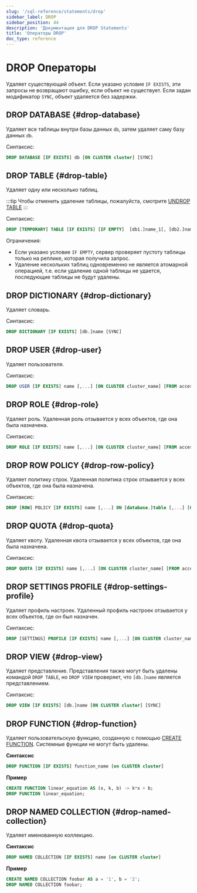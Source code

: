```yaml
---
slug: '/sql-reference/statements/drop'
sidebar_label: DROP
sidebar_position: 44
description: 'Документация для DROP Statements'
title: 'Операторы DROP'
doc_type: reference
---
```

# DROP Операторы

Удаляет существующий объект. Если указано условие `IF EXISTS`, эти запросы не возвращают ошибку, если объект не существует. Если задан модификатор `SYNC`, объект удаляется без задержки.

## DROP DATABASE {#drop-database}

Удаляет все таблицы внутри базы данных `db`, затем удаляет саму базу данных `db`.

Синтаксис:

```sql
DROP DATABASE [IF EXISTS] db [ON CLUSTER cluster] [SYNC]
```

## DROP TABLE {#drop-table}

Удаляет одну или несколько таблиц.

:::tip
Чтобы отменить удаление таблицы, пожалуйста, смотрите [UNDROP TABLE](/sql-reference/statements/undrop.md)
:::

Синтаксис:

```sql
DROP [TEMPORARY] TABLE [IF EXISTS] [IF EMPTY]  [db1.]name_1[, [db2.]name_2, ...] [ON CLUSTER cluster] [SYNC]
```

Ограничения:
- Если указано условие `IF EMPTY`, сервер проверяет пустоту таблицы только на реплике, которая получила запрос.  
- Удаление нескольких таблиц одновременно не является атомарной операцией, т.е. если удаление одной таблицы не удается, последующие таблицы не будут удалены.

## DROP DICTIONARY {#drop-dictionary}

Удаляет словарь.

Синтаксис:

```sql
DROP DICTIONARY [IF EXISTS] [db.]name [SYNC]
```

## DROP USER {#drop-user}

Удаляет пользователя.

Синтаксис:

```sql
DROP USER [IF EXISTS] name [,...] [ON CLUSTER cluster_name] [FROM access_storage_type]
```

## DROP ROLE {#drop-role}

Удаляет роль. Удаленная роль отзывается у всех объектов, где она была назначена.

Синтаксис:

```sql
DROP ROLE [IF EXISTS] name [,...] [ON CLUSTER cluster_name] [FROM access_storage_type]
```

## DROP ROW POLICY {#drop-row-policy}

Удаляет политику строк. Удаленная политика строк отзывается у всех объектов, где она была назначена.

Синтаксис:

```sql
DROP [ROW] POLICY [IF EXISTS] name [,...] ON [database.]table [,...] [ON CLUSTER cluster_name] [FROM access_storage_type]
```

## DROP QUOTA {#drop-quota}

Удаляет квоту. Удаленная квота отзывается у всех объектов, где она была назначена.

Синтаксис:

```sql
DROP QUOTA [IF EXISTS] name [,...] [ON CLUSTER cluster_name] [FROM access_storage_type]
```

## DROP SETTINGS PROFILE {#drop-settings-profile}

Удаляет профиль настроек. Удаленный профиль настроек отзывается у всех объектов, где он был назначен.

Синтаксис:

```sql
DROP [SETTINGS] PROFILE [IF EXISTS] name [,...] [ON CLUSTER cluster_name] [FROM access_storage_type]
```

## DROP VIEW {#drop-view}

Удаляет представление. Представления также могут быть удалены командой `DROP TABLE`, но `DROP VIEW` проверяет, что `[db.]name` является представлением.

Синтаксис:

```sql
DROP VIEW [IF EXISTS] [db.]name [ON CLUSTER cluster] [SYNC]
```

## DROP FUNCTION {#drop-function}

Удаляет пользовательскую функцию, созданную с помощью [CREATE FUNCTION](./create/function.md).
Системные функции не могут быть удалены.

**Синтаксис**

```sql
DROP FUNCTION [IF EXISTS] function_name [on CLUSTER cluster]
```

**Пример**

```sql
CREATE FUNCTION linear_equation AS (x, k, b) -> k*x + b;
DROP FUNCTION linear_equation;
```

## DROP NAMED COLLECTION {#drop-named-collection}

Удаляет именованную коллекцию.

**Синтаксис**

```sql
DROP NAMED COLLECTION [IF EXISTS] name [on CLUSTER cluster]
```

**Пример**

```sql
CREATE NAMED COLLECTION foobar AS a = '1', b = '2';
DROP NAMED COLLECTION foobar;
```
